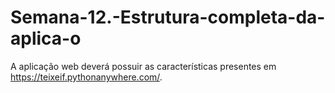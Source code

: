 # Semana-12.-Estrutura-completa-da-aplica-o
A aplicação web deverá possuir as características presentes em https://teixeif.pythonanywhere.com/.
